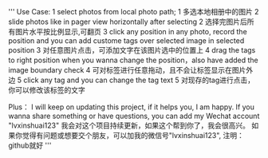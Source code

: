 '''
Use Case:
	1 select photos from local photo path;
	1 多选本地相册中的图片
	2 slide photos like in pager view horizontally after selecting
	2 选择完图片后所有图片水平按比例显示,可翻页
	3 click any position in any photo, record the position and you can add custome tags over selected image in selected position
	3 对任意图片点击，可添加文字在该图片选中的位置上
	4 drag the tags to right position when you wanna change the position，also have added the image boundary check
	4 可对标签进行任意拖动，且不会让标签显示在图片外边
	5 click any tag and you can change the tag text
	5 对现存的tag进行点击，你可以修改该标签的文字

Plus：
	I will keep on updating this project, if it helps you, I am happy.
	If you wanna share something or have questions, you can add my Wechat account
	"lvxinshuai123"
	我会对这个项目持续更新，如果这个帮到你了，我会很高兴。
	如果你觉得有问题或想要交个朋友，可以加我的微信号"lvxinshuai123",
	注明：github就好
'''

